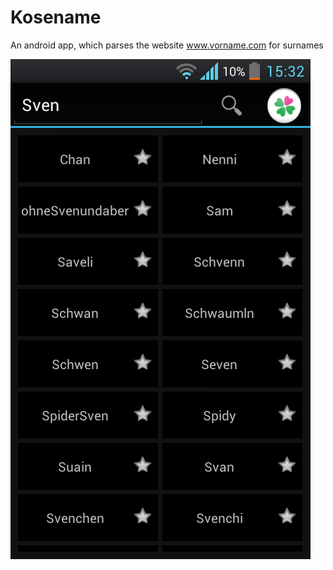 Kosename
========

An android app, which parses the website www.vorname.com for surnames

![Beispielsuche](Screenshot.png)

